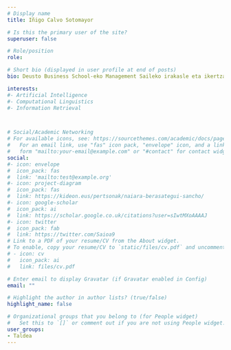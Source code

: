 ```yaml
---
# Display name
title: Iñigo Calvo Sotomayor

# Is this the primary user of the site?
superuser: false

# Role/position
role: 

# Short bio (displayed in user profile at end of posts)
bio: Deusto Business School-eko Management Saileko irakasle eta ikertzailea. Ekonomia eta Enpresa Zientzietan doktorea Deustuko Unibertsitatean eta Nazioarteko Harremanetan graduatua Lovainako Unibertsitate Katolikoan. 

interests:
#- Artificial Intelligence
#- Computational Linguistics
#- Information Retrieval



# Social/Academic Networking
# For available icons, see: https://sourcethemes.com/academic/docs/page-builder/#icons
#   For an email link, use "fas" icon pack, "envelope" icon, and a link in the
#   form "mailto:your-email@example.com" or "#contact" for contact widget.
social:
#- icon: envelope
#  icon_pack: fas
#  link: 'mailto:test@example.org'
#- icon: project-diagram
#  icon_pack: fas
#  link: https://kideon.eus/pertsonak/naiara-berasategui-sancho/
#- icon: google-scholar
#  icon_pack: ai
#  link: https://scholar.google.co.uk/citations?user=sIwtMXoAAAAJ
#- icon: twitter
#  icon_pack: fab
#  link: https://twitter.com/Saioa9
# Link to a PDF of your resume/CV from the About widget.
# To enable, copy your resume/CV to `static/files/cv.pdf` and uncomment the lines below.
# - icon: cv
#   icon_pack: ai
#   link: files/cv.pdf

# Enter email to display Gravatar (if Gravatar enabled in Config)
email: ""

# Highlight the author in author lists? (true/false)
highlight_name: false

# Organizational groups that you belong to (for People widget)
#   Set this to `[]` or comment out if you are not using People widget.
user_groups:
- Taldea
---
```


